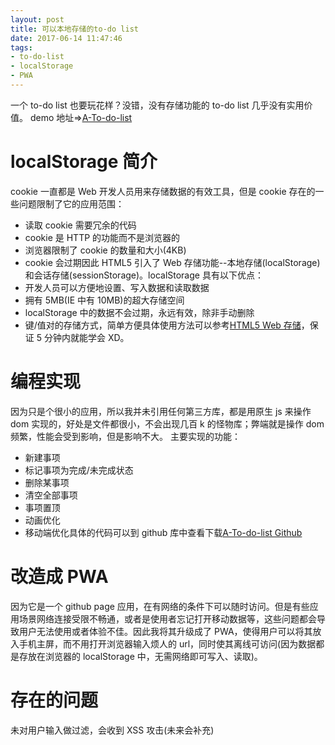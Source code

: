 ```yaml
---
layout: post
title: 可以本地存储的to-do list
date: 2017-06-14 11:47:46
tags: 
- to-do-list
- localStorage
- PWA
---
```


一个 to-do list 也要玩花样？没错，没有存储功能的 to-do list 几乎没有实用价值。
demo 地址=>[A-To-do-list](https://mccarthey.github.io/A-To-do-list)

# localStorage 简介

cookie 一直都是 Web 开发人员用来存储数据的有效工具，但是 cookie 存在的一些问题限制了它的应用范围：

* 读取 cookie 需要冗余的代码
* cookie 是 HTTP 的功能而不是浏览器的
* 浏览器限制了 cookie 的数量和大小(4KB)
* cookie 会过期因此 HTML5 引入了 Web 存储功能--本地存储(localStorage)和会话存储(sessionStorage)。localStorage 具有以下优点：
* 开发人员可以方便地设置、写入数据和读取数据
* 拥有 5MB(IE 中有 10MB)的超大存储空间
* localStorage 中的数据不会过期，永远有效，除非手动删除
* 键/值对的存储方式，简单方便具体使用方法可以参考[HTML5 Web 存储](http://www.w3school.com.cn/html5/html_5_webstorage.asp)，保证 5 分钟内就能学会 XD。

# 编程实现

因为只是个很小的应用，所以我并未引用任何第三方库，都是用原生 js 来操作 dom 实现的，好处是文件都很小，不会出现几百 k 的怪物库；弊端就是操作 dom 频繁，性能会受到影响，但是影响不大。
主要实现的功能：

* 新建事项
* 标记事项为完成/未完成状态
* 删除某事项
* 清空全部事项
* 事项置顶
* 动画优化
* 移动端优化具体的代码可以到 github 库中查看下载[A-To-do-list Github](https://github.com/McCarthey/A-To-do-list)

# 改造成 PWA

因为它是一个 github page 应用，在有网络的条件下可以随时访问。但是有些应用场景网络连接受限不畅通，或者是使用者忘记打开移动数据等，这些问题都会导致用户无法使用或者体验不佳。因此我将其升级成了 PWA，使得用户可以将其放入手机主屏，而不用打开浏览器输入烦人的 url，同时使其离线可访问(因为数据都是存放在浏览器的 localStorage 中，无需网络即可写入、读取)。

# 存在的问题

未对用户输入做过滤，会收到 XSS 攻击(未来会补充)
